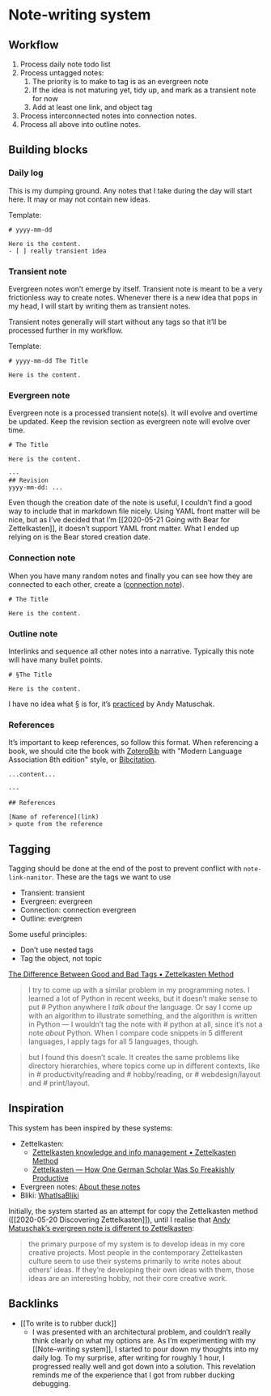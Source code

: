 # Note-writing system
## Workflow
1. Process daily note todo list
2. Process untagged notes:
   1. The priority is to make to tag is as an evergreen note
   2. If the idea is not maturing yet, tidy up, and mark as a transient note for now
   3. Add at least one link, and object tag
3. Process interconnected notes into connection notes.
4. Process all above into outline notes.

## Building blocks

### Daily log
This is my dumping ground. Any notes that I take during the day will start here. It may or may not contain new ideas. 

Template:
```
# yyyy-mm-dd

Here is the content.
- [ ] really transient idea
```

### Transient note
Evergreen notes won’t emerge by itself. Transient note is meant to be a very frictionless way to create notes. Whenever there is a new idea that pops in my head, I will start by writing them as transient notes.

Transient notes generally will start without any tags so that it’ll be processed further in my workflow.

Template:
```
# yyyy-mm-dd The Title

Here is the content.
```

### Evergreen note
Evergreen note is a processed transient note(s). It will evolve and overtime be updated. Keep the revision section as evergreen note will evolve over time.

```
# The Title

Here is the content.

---
## Revision
yyyy-mm-dd: ...
```

Even though the creation date of the note is useful, I couldn’t find a good way to include that in markdown file nicely. Using YAML front matter will be nice, but as I’ve decided that I’m [[2020-05-21 Going with Bear for Zettelkasten]], it doesn’t support YAML front matter. What I ended up relying on is the Bear stored creation date.

### Connection note
When you have many random notes and finally you can see how they are connected to each other, create a ([connection note](https://writingcooperative.com/zettelkasten-how-one-german-scholar-was-so-freakishly-productive-997e4e0ca125)).

```
# The Title

Here is the content.
```

### Outline note
Interlinks and sequence all other notes into a narrative. Typically this note will have many bullet points.
```
# §The Title

Here is the content.
```

I have no idea what § is for, it’s [practiced](https://notes.andymatuschak.org/zhmLXArqiCMDr9Q13ViqN3hh3SmrKzjQxWAr) by Andy Matuschak.

### References
It’s important to keep references, so follow this format. When referencing a book, we should cite the book with [ZoteroBib](https://zbib.org/) with "Modern Language Association 8th edition" style, or [Bibcitation](https://www.bibcitation.com/).
```
...content...

---

## References

[Name of reference](link)
> quote from the reference
```

## Tagging
Tagging should be done at the end of the post to prevent conflict with `note-link-nanitor`. These are the tags we want to use
* Transient: transient
* Evergreen: evergreen
* Connection: connection evergreen
* Outline: evergreen

Some useful principles:
* Don’t use nested tags
* Tag the object, not topic

[The Difference Between Good and Bad Tags • Zettelkasten Method](https://zettelkasten.de/posts/object-tags-vs-topic-tags/)
> I try to come up with a similar problem in my programming notes. I learned a lot of Python in recent weeks, but it doesn’t make sense to put # Python anywhere I *talk about* the language. Or say I come up with an algorithm to illustrate something, and the algorithm is written in Python — I wouldn’t tag the note with # python at all, since it’s not a note *about* Python. When I compare code snippets in 5 different languages, I apply tags for all 5 languages, though.

> but I found this doesn’t scale. It creates the same problems like directory hierarchies, where topics come up in different contexts, like in # productivity/reading and  # hobby/reading, or # webdesign/layout and # print/layout. 

## Inspiration
This system has been inspired by these systems:
* Zettelkasten:
  * [Zettelkasten knowledge and info management • Zettelkasten Method](https://zettelkasten.de/)
  * [Zettelkasten — How One German Scholar Was So Freakishly Productive](https://writingcooperative.com/zettelkasten-how-one-german-scholar-was-so-freakishly-productive-997e4e0ca125)
* Evergreen notes: [About these notes](https://notes.andymatuschak.org/About_these_notes)
* Bliki: [WhatIsaBliki](https://www.martinfowler.com/bliki/WhatIsaBliki.html)

Initially, the system started as an attempt for copy the Zettelkasten method ([[2020-05-20 Discovering Zettelkasten]]), until I realise that [Andy Matuschak’s evergreen note is different to Zettelkasten](https://notes.andymatuschak.org/z4AX7pHAu5uUfmrq4K4zig9x8jmmF62XgaMXm):
> the primary purpose of my system is to develop ideas in my core creative projects. Most people in the contemporary Zettelkasten culture seem to use their systems primarily to write notes about others’ ideas. If they’re developing their own ideas with them, those ideas are an interesting hobby, not their core creative work.

## Backlinks
* [[To write is to rubber duck]]
	* I was presented with an architectural problem, and couldn’t really think clearly on what my options are. As I’m experimenting with my [[Note-writing system]], I started to pour down my thoughts into my daily log. To my surprise, after writing for roughly 1 hour, I progressed really well and got down into a solution. This revelation reminds me of the experience that I got from rubber ducking debugging.

<!-- #evergreen #writing -->

<!-- {BearID:40AB3F4F-7EAC-4477-9584-C1061D99E2EE-1211-000031C0A43A6902} -->
